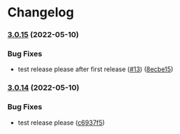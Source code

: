 # Changelog

### [3.0.15](https://github.com/BeksOmega/blockly-samples/compare/block-plus-minus-v3.0.14...block-plus-minus-v3.0.15) (2022-05-10)


### Bug Fixes

* test release please after first release ([#13](https://github.com/BeksOmega/blockly-samples/issues/13)) ([8ecbe15](https://github.com/BeksOmega/blockly-samples/commit/8ecbe1589b39ed97a31a1a2335c2ab26c6d02003))

### [3.0.14](https://github.com/BeksOmega/blockly-samples/compare/block-plus-minus-v3.0.13...block-plus-minus-v3.0.14) (2022-05-10)


### Bug Fixes

* test release please ([c6937f5](https://github.com/BeksOmega/blockly-samples/commit/c6937f538e470e81ccb6d3cef74385ead54956db))
